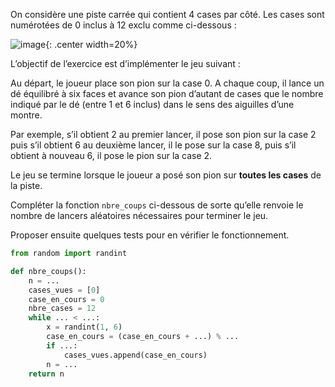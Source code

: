 On considère une piste carrée qui contient 4 cases par côté. Les cases sont numérotées
de 0 inclus à 12 exclu comme ci-dessous :

![image](data2023/20_carre.png){: .center width=20%}

L’objectif de l’exercice est d’implémenter le jeu suivant :

Au départ, le joueur place son pion sur la case 0. A chaque coup, il lance un dé équilibré
à six faces et avance son pion d’autant de cases que le nombre indiqué par le dé (entre
1 et 6 inclus) dans le sens des aiguilles d’une montre.

Par exemple, s’il obtient 2 au premier lancer, il pose son pion sur la case 2 puis s’il
obtient 6 au deuxième lancer, il le pose sur la case 8, puis s’il obtient à nouveau 6, il
pose le pion sur la case 2.

Le jeu se termine lorsque le joueur a posé son pion sur **toutes les cases** de la piste.

Compléter la fonction `nbre_coups` ci-dessous de sorte qu’elle renvoie le nombre de
lancers aléatoires nécessaires pour terminer le jeu.

Proposer ensuite quelques tests pour en vérifier le fonctionnement.

```python linenums='1'
from random import randint

def nbre_coups():
    n = ...
    cases_vues = [0]
    case_en_cours = 0
    nbre_cases = 12
    while ... < ...:
        x = randint(1, 6)
        case_en_cours = (case_en_cours + ...) % ...
        if ...:
            cases_vues.append(case_en_cours)
        n = ...
    return n
```
